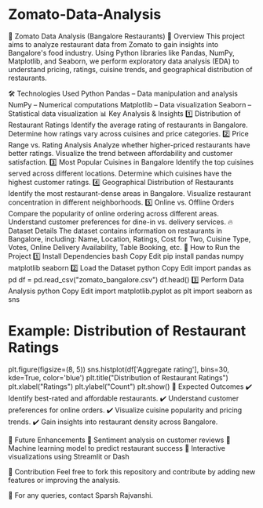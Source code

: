 # Zomato-Data-Analysis
📌 Zomato Data Analysis (Bangalore Restaurants)
📖 Overview
This project aims to analyze restaurant data from Zomato to gain insights into Bangalore's food industry. Using Python libraries like Pandas, NumPy, Matplotlib, and Seaborn, we perform exploratory data analysis (EDA) to understand pricing, ratings, cuisine trends, and geographical distribution of restaurants.

🛠️ Technologies Used
Python
Pandas – Data manipulation and analysis
NumPy – Numerical computations
Matplotlib – Data visualization
Seaborn – Statistical data visualization
📊 Key Analysis & Insights
1️⃣ Distribution of Restaurant Ratings
Identify the average rating of restaurants in Bangalore.
Determine how ratings vary across cuisines and price categories.
2️⃣ Price Range vs. Rating Analysis
Analyze whether higher-priced restaurants have better ratings.
Visualize the trend between affordability and customer satisfaction.
3️⃣ Most Popular Cuisines in Bangalore
Identify the top cuisines served across different locations.
Determine which cuisines have the highest customer ratings.
4️⃣ Geographical Distribution of Restaurants
Identify the most restaurant-dense areas in Bangalore.
Visualize restaurant concentration in different neighborhoods.
5️⃣ Online vs. Offline Orders
Compare the popularity of online ordering across different areas.
Understand customer preferences for dine-in vs. delivery services.
🔥 Dataset Details
The dataset contains information on restaurants in Bangalore, including:
Name, Location, Ratings, Cost for Two, Cuisine Type, Votes, Online Delivery Availability, Table Booking, etc.
📌 How to Run the Project
1️⃣ Install Dependencies
bash
Copy
Edit
pip install pandas numpy matplotlib seaborn
2️⃣ Load the Dataset
python
Copy
Edit
import pandas as pd
df = pd.read_csv("zomato_bangalore.csv")
df.head()
3️⃣ Perform Data Analysis
python
Copy
Edit
import matplotlib.pyplot as plt
import seaborn as sns

# Example: Distribution of Restaurant Ratings
plt.figure(figsize=(8, 5))
sns.histplot(df['Aggregate rating'], bins=30, kde=True, color='blue')
plt.title("Distribution of Restaurant Ratings")
plt.xlabel("Ratings")
plt.ylabel("Count")
plt.show()
📌 Expected Outcomes
✔️ Identify best-rated and affordable restaurants.
✔️ Understand customer preferences for online orders.
✔️ Visualize cuisine popularity and pricing trends.
✔️ Gain insights into restaurant density across Bangalore.

📌 Future Enhancements
🔹 Sentiment analysis on customer reviews
🔹 Machine learning model to predict restaurant success
🔹 Interactive visualizations using Streamlit or Dash

🤝 Contribution
Feel free to fork this repository and contribute by adding new features or improving the analysis.

📩 For any queries, contact Sparsh Rajvanshi.

